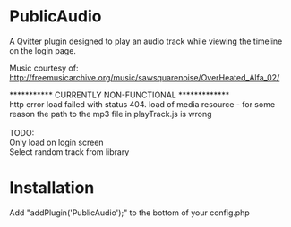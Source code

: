 # PublicAudio
A Qvitter plugin designed to play an audio track while viewing the timeline on the login page.

Music courtesy of:
http://freemusicarchive.org/music/sawsquarenoise/OverHeated_Alfa_02/

*********** CURRENTLY NON-FUNCTIONAL *************<br />
http error load failed with status 404. load of media resource - for some reason the path to the mp3 file in playTrack.js is wrong<br />  
TODO:<br />
Only load on login screen<br />
Select random track from library



Installation
============
Add "addPlugin('PublicAudio');"
to the bottom of your config.php
